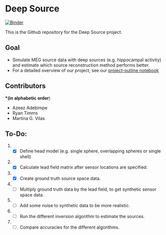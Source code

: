 # Deep Source

[![Binder](https://mybinder.org/badge_logo.svg)](https://mybinder.org/v2/gh/martinagvilas/deep-source/master)


This is the Github repository for the Deep Source project.

## Goal
- Simulate MEG source data with deep sources (e.g. hippocampal activity) and estimate which source reconstruction method performs better.
- For a detailed overview of our project, see our [project-outline notebook](/project_outline.ipynb)

## Contributors
**\*(in alphabetic order**)
- Azeez Adebimpe
- Ryan Timms
- Martina G. Vilas


## To-Do:
1. - [X] Define head model (e.g. single sphere, overlapping spheres or single shell)
2. - [X] Calculate lead field matrix after sensor locations are specified.
3. - [X] Create ground truth source space data.
4. - [ ] Multiply ground truth data by the lead field, to get synthetic sensor space data.
5. - [ ] Add some noise to synthetic data to be more realistic.
6. - [ ] Run the different inversion algorithm to estimate the sources.
7. - [ ] Compare accuracies for the different algorithms.
